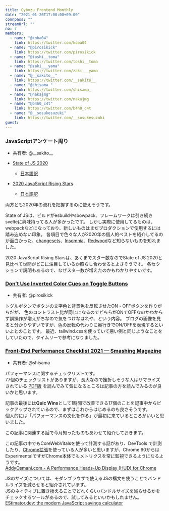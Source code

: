 ```yaml
---
title: Cybozu Frontend Monthly
date: "2021-01-26T17:00:00+09:00"
connpass: ""
streamUrl: ""
no: 7
members:
  - name: "@koba04"
    link: https://twitter.com/koba04
  - name: "@pirosikick"
    link: https://twitter.com/pirosikick
  - name: "@toshi__toma"
    link: https://twitter.com/toshi__toma
  - name: "@zaki___yama"
    link: https://twitter.com/zaki___yama
  - name: "@__sakito__"
    link: https://twitter.com/__sakito__
  - name: "@shisama_"
    link: https://twitter.com/shisama_
  - name: "@nakajmg"
    link: https://twitter.com/nakajmg
  - name: "@b4h0_c4t"
    link: https://twitter.com/b4h0_c4t
  - name: "@__sosukesuzuki"
    link: https://twitter.com/__sosukesuzuki
guest:
---
```


### JavaScriptアンケート周り

- 共有者: @\_\_sakito\_\_

- [State of JS 2020](https://2020.stateofjs.com/en-US/)
  - [日本語訳](https://2020.stateofjs.com/ja-JP/)
- [2020 JavaScript Rising Stars](https://risingstars.js.org/2020/en)
  - [日本語訳](https://risingstars.js.org/2020/ja)

両方とも2020年の流れを把握するのに使えそうです。

State of JSは、ビルドがesbuildやsbowpack、フレームワークは引き続きsvelteに興味持ってる人が多かったです。
しかし実際に使用してるものは、webpackなどになっており、新しいものはまだプロダクションで使用するには踏み込めない印象。
各項目で色々な人が2020年の個人的ベストを紹介してるのが面白かった、[changesets](https://github.com/atlassian/changesets)、[Insomnia](https://insomnia.rest/)、[Redwood](https://redwoodjs.com/)など知らないものを知れました。

2020 JavaScript Rising Starsは、あくまでスター数なのでState of JS 2020と見比べて世間がどこに注目しているか照らし合わせるとよさそうです。
各セクションで説明もあるので、なぜスター数が増えたのかもわかりやすいです。

### [Don’t Use Inverted Color Cues on Toggle Buttons](https://uxmovement.com/buttons/dont-use-inverted-color-cues-on-toggle-buttons/)

- 共有者: @pirosikick

トグルボタンでボタンの文字色と背景色を反転させたON・OFFボタンを作りがちだが、
色のコントラスト比が同じになるのでどちらがONでOFFなのかわからず誤操作が増えがちなので気をつけなはれや、という内容。
ブログの画像を見ると分かりやすいですが、色の反転の代わりに奥行きでON/OFFを表現するといいよとのことです。
最近、tailwind.cssを使っていて悪い例と同じようなことをしていたので、タイムリーで参考になりました。

### [Front-End Performance Checklist 2021 — Smashing Magazine](https://www.smashingmagazine.com/2021/01/front-end-performance-2021-free-pdf-checklist/)

- 共有者: @shisama

パフォーマンスに関するチェックリストです。  
77個のチェックリストがありますが、長大なので挫折しそうな人はサマライズされている [PDF版](https://www.dropbox.com/s/34noajrbm324iai/performance-checklist-1.4.pdf) を読んでみて気になるところは記事の方を読んでみるのが良いかと思います。  

記事の最後には**Quic Wins**として1時間で改善できる17個のことを記事中からピックアップされているので、まずはこれからはじめるのも良さそうです。  
個人的には「パフォーマンスの文化を作る」が最初に来ているところがいいと思いました。  

この記事に関連する話で今月知ったものもあわせて紹介しておきます。

この記事の中でもCoreWebVitalsを使って計測する話があり、DevTools で計測したり、[Chrome拡張](https://chrome.google.com/webstore/detail/web-vitals/ahfhijdlegdabablpippeagghigmibma?hl=en)を使っている人が多いと思いますが、Chrome 90からはExperimentalですがChrome本体でもメトリクスを常に監視できるようになるようです。  
[AddyOsmani.com - A Performance Heads-Up Display (HUD) for Chrome](https://addyosmani.com/blog/performance-hud/)

JSのサイズについては、モダンブラウザで使えるJSの構文を使うことでバンドルサイズを減らせると紹介されています。  
JSのネイティブに置き換えることでどれくらいバンドルサイズを減らせるかをチェックするツールがあるので、試してみるといいかもしれません。   
[EStimator.dev: the modern JavaScript savings calculator](https://estimator.dev/)

